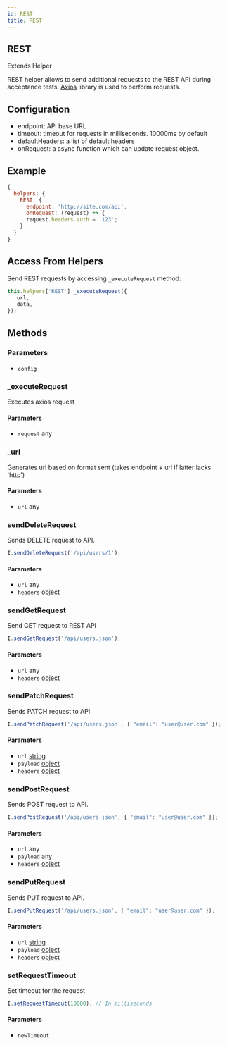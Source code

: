 ```yaml
---
id: REST
title: REST
---
```


<!-- Generated by documentation.js. Update this documentation by updating the source code. -->

## REST

Extends Helper

REST helper allows to send additional requests to the REST API during acceptance tests.
[Axios][1] library is used to perform requests.

## Configuration

-   endpoint: API base URL
-   timeout: timeout for requests in milliseconds. 10000ms by default
-   defaultHeaders: a list of default headers
-   onRequest: a async function which can update request object.

## Example

```js
{
  helpers: {
    REST: {
      endpoint: 'http://site.com/api',
      onRequest: (request) => {
      request.headers.auth = '123';
    }
  }
}
```

## Access From Helpers

Send REST requests by accessing `_executeRequest` method:

```js
this.helpers['REST']._executeRequest({
   url,
   data,
});
```

## Methods

### Parameters

-   `config`  

### \_executeRequest

Executes axios request

#### Parameters

-   `request` any 

### \_url

Generates url based on format sent (takes endpoint + url if latter lacks 'http')

#### Parameters

-   `url` any 

### sendDeleteRequest

Sends DELETE request to API.

```js
I.sendDeleteRequest('/api/users/1');
```

#### Parameters

-   `url` any 
-   `headers` [object][2]  

### sendGetRequest

Send GET request to REST API

```js
I.sendGetRequest('/api/users.json');
```

#### Parameters

-   `url` any 
-   `headers` [object][2]  

### sendPatchRequest

Sends PATCH request to API.

```js
I.sendPatchRequest('/api/users.json', { "email": "user@user.com" });
```

#### Parameters

-   `url` [string][3] 
-   `payload` [object][2] 
-   `headers` [object][2]  

### sendPostRequest

Sends POST request to API.

```js
I.sendPostRequest('/api/users.json', { "email": "user@user.com" });
```

#### Parameters

-   `url` any 
-   `payload` any  
-   `headers` [object][2]  

### sendPutRequest

Sends PUT request to API.

```js
I.sendPutRequest('/api/users.json', { "email": "user@user.com" });
```

#### Parameters

-   `url` [string][3] 
-   `payload` [object][2]  
-   `headers` [object][2]  

### setRequestTimeout

Set timeout for the request

```js
I.setRequestTimeout(10000); // In milliseconds
```

#### Parameters

-   `newTimeout`  

[1]: https://github.com/axios/axios

[2]: https://developer.mozilla.org/docs/Web/JavaScript/Reference/Global_Objects/Object

[3]: https://developer.mozilla.org/docs/Web/JavaScript/Reference/Global_Objects/String
